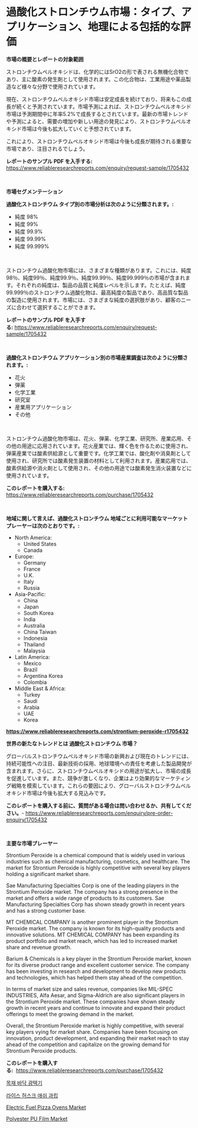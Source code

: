 <p><h1>過酸化ストロンチウム市場：タイプ、アプリケーション、地理による包括的な評価</h1></p><p><strong>市場の概要とレポートの対象範囲</strong></p>
<p><p>ストロンチウムペルオキシドは、化学的にはSrO2の形で表される無機化合物であり、主に酸素の発生剤として使用されます。この化合物は、工業用途や薬品製造など様々な分野で使用されています。</p><p>現在、ストロンチウムペルオキシド市場は安定成長を続けており、将来もこの成長が続くと予測されています。市場予測によれば、ストロンチウムペルオキシド市場は予測期間中に年率5.2%で成長するとされています。最新の市場トレンドや予測によると、需要の増加や新しい用途の発見により、ストロンチウムペルオキシド市場は今後も拡大していくと予想されています。</p><p>これにより、ストロンチウムペルオキシド市場は今後も成長が期待される重要な市場であり、注目されるでしょう。</p></p>
<p><strong>レポートのサンプル PDF を入手する:</strong> <a href="https://www.reliableresearchreports.com/enquiry/request-sample/1705432">https://www.reliableresearchreports.com/enquiry/request-sample/1705432</a></p>
<p>&nbsp;</p>
<p><strong>市場セグメンテーション</strong></p>
<p><strong>過酸化ストロンチウム タイプ別の市場分析は次のように分類されます。:</strong></p>
<p><ul><li>純度 98%</li><li>純度 99%</li><li>純度 99.9%</li><li>純度 99.99%</li><li>純度 99.999%</li></ul></p>
<p>&nbsp;</p>
<p><p>ストロンチウム過酸化物市場には、さまざまな種類があります。これには、純度98％、純度99％、純度99.9％、純度99.99％、純度99.999％の市場が含まれます。それぞれの純度は、製品の品質と純度レベルを示します。たとえば、純度99.999％のストロンチウム過酸化物は、最高純度の製品であり、高品質な製品の製造に使用されます。市場には、さまざまな純度の選択肢があり、顧客のニーズに合わせて選択することができます。</p></p>
<p><strong>レポートのサンプル PDF を入手する:</strong>&nbsp;<a href="https://www.reliableresearchreports.com/enquiry/request-sample/1705432">https://www.reliableresearchreports.com/enquiry/request-sample/1705432</a></p>
<p>&nbsp;</p>
<p><strong> 過酸化ストロンチウム アプリケーション別の市場産業調査は次のように分類されます。:</strong></p>
<p><ul><li>花火</li><li>弾薬</li><li>化学工業</li><li>研究室</li><li>産業用アプリケーション</li><li>その他</li></ul></p>
<p>&nbsp;</p>
<p><p>ストロンチウム過酸化物市場は、花火、弾薬、化学工業、研究所、産業応用、その他の用途に応用されています。花火産業では、輝く色を作るために使用され、弾薬産業では酸素供給源として重要です。化学工業では、酸化剤や消臭剤として使用され、研究所では酸素発生装置の材料として利用されます。産業応用では、酸素供給源や消火剤として使用され、その他の用途では酸素発生消火装置などに使用されています。</p></p>
<p><strong>このレポートを購入する:</strong>&nbsp; <a href="https://www.reliableresearchreports.com/purchase/1705432">https://www.reliableresearchreports.com/purchase/1705432</a></p>
<p>&nbsp;</p>
<p><strong>地域に関して言えば、過酸化ストロンチウム 地域ごとに利用可能なマーケットプレーヤーは次のとおりです。:</strong></p>
<p><ul>
    <li>
        North America:
        <ul>
            <li>United States</li>
            <li>Canada</li>
        </ul>
    </li>
    <li>
        Europe:
        <ul>
            <li>Germany</li>
            <li>France</li>
            <li>U.K.</li>
            <li>Italy</li>
            <li>Russia</li>
        </ul>
    </li>
    <li>
        Asia-Pacific:
        <ul>
            <li>China</li>
            <li>Japan</li>
            <li>South Korea</li>
            <li>India</li>
            <li>Australia</li>
            <li>China Taiwan</li>
            <li>Indonesia</li>
            <li>Thailand</li>
            <li>Malaysia</li>
        </ul>
    </li>
    <li>
        Latin America:
        <ul>
            <li>Mexico</li>
            <li>Brazil</li>
            <li>Argentina Korea</li>
            <li>Colombia</li>
        </ul>
    </li>
    <li>
        Middle East & Africa:
        <ul>
            <li>Turkey</li>
            <li>Saudi</li>
            <li>Arabia</li>
            <li>UAE</li>
            <li>Korea</li>
        </ul>
    </li>
    </ul></p>
<p><strong><a href="https://www.reliableresearchreports.com/strontium-peroxide-r1705432">https://www.reliableresearchreports.com/strontium-peroxide-r1705432</a></strong>&nbsp;</p>
<p><strong>世界の新たなトレンドとは 過酸化ストロンチウム 市場？</strong></p>
<p><p>グローバルストロンチウムペルオキシド市場の新興および現在のトレンドには、持続可能性への注目、最新技術の採用、地球環境への責任を考慮した製品開発が含まれます。さらに、ストロンチウムペルオキシドの用途が拡大し、市場の成長を促進しています。また、競争が激しくなり、企業はより効果的なマーケティング戦略を模索しています。これらの要因により、グローバルストロンチウムペルオキシド市場は今後も拡大する見込みです。</p></p>
<p><strong>このレポートを購入する前に、質問がある場合は問い合わせるか、共有してください。</strong>- <a href="https://www.reliableresearchreports.com/enquiry/pre-order-enquiry/1705432">https://www.reliableresearchreports.com/enquiry/pre-order-enquiry/1705432</a></p>
<p>&nbsp;</p>
<p><strong>主要な市場プレーヤー</strong></p>
<p><p>Strontium Peroxide is a chemical compound that is widely used in various industries such as chemical manufacturing, cosmetics, and healthcare. The market for Strontium Peroxide is highly competitive with several key players holding a significant market share.</p><p>Sae Manufacturing Specialties Corp is one of the leading players in the Strontium Peroxide market. The company has a strong presence in the market and offers a wide range of products to its customers. Sae Manufacturing Specialties Corp has shown steady growth in recent years and has a strong customer base.</p><p>MT CHEMICAL COMPANY is another prominent player in the Strontium Peroxide market. The company is known for its high-quality products and innovative solutions. MT CHEMICAL COMPANY has been expanding its product portfolio and market reach, which has led to increased market share and revenue growth.</p><p>Barium & Chemicals is a key player in the Strontium Peroxide market, known for its diverse product range and excellent customer service. The company has been investing in research and development to develop new products and technologies, which has helped them stay ahead of the competition.</p><p>In terms of market size and sales revenue, companies like MIL-SPEC INDUSTRIES, Alfa Aesar, and Sigma-Aldrich are also significant players in the Strontium Peroxide market. These companies have shown steady growth in recent years and continue to innovate and expand their product offerings to meet the growing demand in the market.</p><p>Overall, the Strontium Peroxide market is highly competitive, with several key players vying for market share. Companies have been focusing on innovation, product development, and expanding their market reach to stay ahead of the competition and capitalize on the growing demand for Strontium Peroxide products.</p></p>
<p><strong>このレポートを購入する:</strong>&nbsp;&nbsp;<a href="https://www.reliableresearchreports.com/purchase/1705432">https://www.reliableresearchreports.com/purchase/1705432</a></p>
<p><p><a href="https://github.com/Elenrrera7685/Market-Research-Report-List-1/blob/main/508826228424.md">목재 바닥 광택기</a></p><p><a href="https://github.com/sammyUltyylrich9067856/Market-Research-Report-List-1/blob/main/825057528425.md">라이스 허스크 애쉬 과립</a></p><p><a href="https://www.linkedin.com/pulse/electric-fuel-pizza-ovens-market-exploring-share-trends-bdndc?trackingId=g33r2y9xt9rQeWSCly%2Bwcw%3D%3D">Electric Fuel Pizza Ovens Market</a></p><p><a href="https://www.linkedin.com/pulse/polyester-pu-film-market-analysis-size-global-industry-overview-jtbbe?trackingId=YjeEJ5b6yYPwwLjcwHXvzA%3D%3D">Polyester PU Film Market</a></p></p>